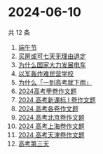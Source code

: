 # 2024-06-10

共 12 条

<!-- BEGIN ZHIHUSEARCH -->
<!-- 最后更新时间 Mon Jun 10 2024 11:03:54 GMT+0800 (China Standard Time) -->
1. [端午节](https://www.zhihu.com/search?q=端午节)
1. [买房或可七天无理由退定](https://www.zhihu.com/search?q=买房或可七天无理由退定)
1. [为什么国家大力发展电车](https://www.zhihu.com/search?q=为什么国家大力发展电车)
1. [以军轰炸难民营学校](https://www.zhihu.com/search?q=以军轰炸难民营学校)
1. [为什么「一到高考就下雨」](https://www.zhihu.com/search?q=为什么「一到高考就下雨」)
1. [2024高考甲卷作文题](https://www.zhihu.com/search?q=2024高考甲卷作文题)
1. [ 2024 高考新课标 I 卷作文题](https://www.zhihu.com/search?q=%202024%20高考新课标%20I%20卷作文题)
1. [2024 高考各卷作文题](https://www.zhihu.com/search?q=2024%20高考各卷作文题)
1. [2024 高考北京卷作文题](https://www.zhihu.com/search?q=2024%20高考北京卷作文题)
1. [2024 高考上海卷作文题](https://www.zhihu.com/search?q=2024%20高考上海卷作文题)
1. [2024 高考天津卷作文题](https://www.zhihu.com/search?q=2024%20高考天津卷作文题)
1. [高考第三天](https://www.zhihu.com/search?q=高考第三天)
<!-- END ZHIHUSEARCH -->
